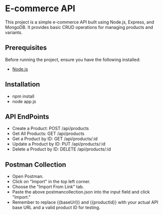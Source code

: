 # E-commerce API

This project is a simple e-commerce API built using Node.js, Express, and MongoDB. It provides basic CRUD operations for managing products and variants.

## Prerequisites

Before running the project, ensure you have the following installed:

- [Node.js](https://nodejs.org/)

## Installation

- npm install
- node app.js

## API EndPoints

- Create a Product: POST /api/products
- Get All Products: GET /api/products
- Get a Product by ID: GET /api/products/:id
- Update a Product by ID: PUT /api/products/:id
- Delete a Product by ID: DELETE /api/products/:id

## Postman Collection

- Open Postman.
- Click on "Import" in the top left corner.
- Choose the "Import From Link" tab.
- Paste the above postmancollection.json into the input field and click "Import."
- Remember to replace {{baseUrl}} and {{productId}} with your actual API base URL and a valid product ID for testing.

  
